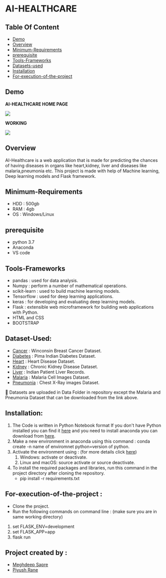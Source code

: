 # AI-HEALTHCARE

## Table Of Content
   * [Demo](#Demo)
      <a name="Demo"></a>
   * [Overview](#Overview)
      <a name="Overview"></a>
   * [Minimum-Requirements](#Minimum-Requirements)
      <a name="Minimum-Requirements"></a>
   * [prerequisite](#prerequisite)
      <a name="prerequisite"></a>
   * [Tools-Frameworks ](#Tools-Frameworks)
      <a name="Tools-Frameworks"></a>
   * [Datasets-used](#Datasets-used)
      <a name="Datasets-used"></a>
   * [Installation](#Installation)
      <a name="Installation"></a>
   * [For-execution-of-the-project](#For-execution-of-the-project)
      <a name="For-execution-of-the-project"></a>
          
## Demo
 **AI-HEALTHCARE HOME PAGE**
 
![](https://media.giphy.com/media/tkZEW9aTz1zoEluHti/giphy.gif)


**WORKING**

![](https://media.giphy.com/media/48XdD1XXzHDer0Zt8v/giphy.gif)

## Overview

AI-Healthcare is a web application that is made
for predicting the chances of having diseases in
organs like heart,kidney, liver and diseases like
malaria,pneumonia etc. This project is made with
help of Machine learning, Deep learning models
and Flask framework.

## Minimum-Requirements
* HDD : 500gb 
* RAM : 4gb
* OS  : Windows/Linux

## prerequisite
* python 3.7
* Anaconda
* VS code

## Tools-Frameworks 
* pandas : used for data analysis.
* Numpy  : perform a number of mathematical operations.
* scikit-learn : used to build machine learning models.
* Tensorflow : used for deep learning applications.
* keras : for developing and evaluating deep learning models.
* Flask : extensible web microframework for building web applications with Python.
* HTML and CSS
* BOOTSTRAP

## Dataset-Used:
* [Cancer](https://www.kaggle.com/uciml/breast-cancer-wisconsin-data "Cancer") : Winconsin Breast Cancer Dataset.
* [Diabetes](https://www.kaggle.com/uciml/pima-indians-diabetes-database "Diabetes") : Pima Indian Diabetes Dataset.
* [Heart](https://www.kaggle.com/ronitf/heart-disease-uci "Heart") : Heart Disease Dataset.
* [Kidney](https://www.kaggle.com/mansoordaku/ckdisease "Kidney") : Chronic Kidney Disease Dataset.
* [Liver](https://www.kaggle.com/uciml/indian-liver-patient-records "Liver") : Indian Patient Liver Records.
* [Malaria](https://www.kaggle.com/iarunava/cell-images-for-detecting-malaria "Malaria") : Malaria Cell Images Dataset.
* [Pneumonia](https://www.kaggle.com/paultimothymooney/chest-xray-pneumonia "Pneumonia") : Chest X-Ray images Dataset.

 :file_folder: Datasets are uploaded in Data Folder in repository except the Malaria and Pneumonia Dataset that can be downloaded from the link above.
 
 ## Installation:
 
1. The Code is written in Python Notebook format If you don't have Python installed you can find it [here](https://www.python.org/downloads/ "here") and you need to         install anaconda you can download from [here](https://docs.anaconda.com/anaconda/install/windows/ "here").
2. Make a new environment in anaconda using this command : conda create -n name of enviromnet python=version of python.
3. Activate the environment using : (for more details click [here](https://docs.conda.io/projects/conda/en/latest/user-guide/tasks/manage-environments.html "here"))
   1. Windows: activate or deactivate.
   2. Linux and macOS: source activate or source deactivate.
4. To install the required packages and libraries, run this command in the project directory after cloning the repository.
   * pip install -r requirements.txt

## For-execution-of-the-project :

* Clone the project.
* Run the following commands on command line : (make sure you are in same working directory)
1. set FLASK_ENV=development
2. set FLASK_APP=app
3. flask run

## Project created by :
* [Meghdeep Sapre](https://www.linkedin.com/in/meghdeepsapre97/ "Meghdeep Sapre")
* [Piyush Rane](https://www.linkedin.com/in/piyushrane/ "Piyush Rane")

